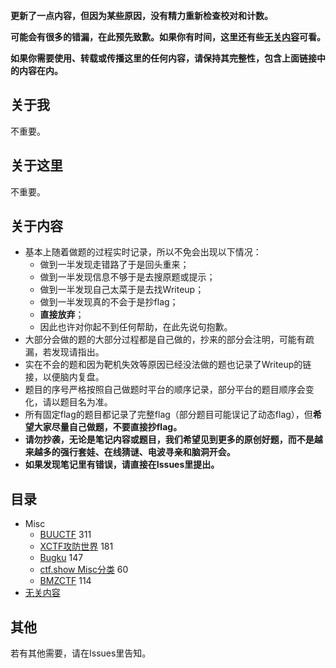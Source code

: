 **更新了一点内容，但因为某些原因，没有精力重新检查校对和计数。**

**可能会有很多的错漏，在此预先致歉。如果你有时间，这里还有些[无关内容](https://DemonStarAlgol.github.io/Misc/)可看。**

**如果你需要使用、转载或传播这里的任何内容，请保持其完整性，包含上面链接中的内容在内。**

## 关于我
不重要。

## 关于这里
不重要。

## 关于内容
+ 基本上随着做题的过程实时记录，所以不免会出现以下情况：
    + 做到一半发现走错路了于是回头重来；
    + 做到一半发现信息不够于是去搜原题或提示；
    + 做到一半发现自己太菜于是去找Writeup；
    + 做到一半发现真的不会于是抄flag；
    + **直接放弃**；
    + 因此也许对你起不到任何帮助，在此先说句抱歉。
+ 大部分会做的题的大部分过程都是自己做的，抄来的部分会注明，可能有疏漏，若发现请指出。
+ 实在不会的题和因为靶机失效等原因已经没法做的题也记录了Writeup的链接，以便脑内复盘。
+ 题目的序号严格按照自己做题时平台的顺序记录，部分平台的题目顺序会变化，请以题目名为准。
+ 所有固定flag的题目都记录了完整flag（部分题目可能误记了动态flag），但**希望大家尽量自己做题，不要直接抄flag。**
+ **请勿抄袭，无论是笔记内容或题目，我们希望见到更多的原创好题，而不是越来越多的强行套娃、在线猜谜、电波寻亲和脑洞开会。**
+ **如果发现笔记里有错误，请直接在Issues里提出。**
## 目录
+ Misc
    + [BUUCTF](https://DemonStarAlgol.github.io/Misc/BUUCTF/BUUCTF.html) 311
    + [XCTF攻防世界](https://DemonStarAlgol.github.io/Misc/XCTF/XCTF.html) 181
    + [Bugku](https://DemonStarAlgol.github.io/Misc/Bugku/Bugku.html) 147
    + [ctf.show Misc分类](https://DemonStarAlgol.github.io/Misc/CTFshow/CTFshow.html) 60
    + [BMZCTF](https://DemonStarAlgol.github.io/Misc/BMZCTF/BMZCTF.html) 114
+ [无关内容](https://DemonStarAlgol.github.io/Misc/)
## 其他
若有其他需要，请在Issues里告知。
